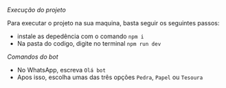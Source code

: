 *Execução do projeto*

Para executar o projeto na sua maquina, basta seguir os seguintes passos:

* instale as depedência com o comando `npm i`
* Na pasta do codigo, digite no terminal `npm run dev`

*Comandos do bot*

* No WhatsApp, escreva `Olá bot`
* Apos isso, escolha umas das três opções `Pedra`, `Papel` ou `Tesoura`